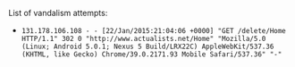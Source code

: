 List of vandalism attempts:

* `131.178.106.108 - - [22/Jan/2015:21:04:06 +0000] "GET /delete/Home HTTP/1.1" 302 0 "http://www.actualists.net/Home" "Mozilla/5.0 (Linux; Android 5.0.1; Nexus 5 Build/LRX22C) AppleWebKit/537.36 (KHTML, like Gecko) Chrome/39.0.2171.93 Mobile Safari/537.36" "-"`
